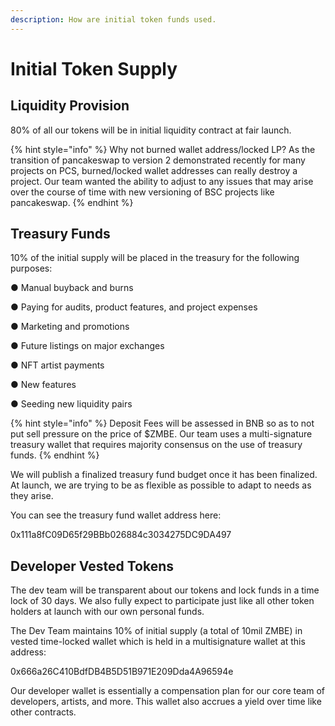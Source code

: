 ```yaml
---
description: How are initial token funds used.
---
```


# Initial Token Supply

## Liquidity Provision

80% of all our tokens will be in initial liquidity contract at fair launch. 

{% hint style="info" %}
Why not burned wallet address/locked LP? As the transition of pancakeswap to version 2 demonstrated  recently for many projects on PCS, burned/locked wallet addresses can really destroy a project. Our team wanted the ability to adjust to any issues that may arise over the course of time with new versioning of BSC projects like pancakeswap. 
{% endhint %}

## Treasury Funds

10% of the initial supply will be placed in the treasury for the following purposes: 

●  Manual buyback and burns

●  Paying for audits, product features, and project expenses

●  Marketing and promotions

●  Future listings on major exchanges

●  NFT artist payments

●  New features

●  Seeding new liquidity pairs

{% hint style="info" %}
Deposit Fees will be assessed in BNB so as to not put sell pressure on the price of $ZMBE. Our team uses a multi-signature treasury wallet that requires majority consensus on the use of treasury funds.
{% endhint %}

We will publish a finalized treasury fund budget once it has been finalized. At launch, we are trying to be as flexible as possible to adapt to needs as they arise. 

You can see the treasury fund wallet address here: 

0x111a8fC09D65f29BBb026884c3034275DC9DA497 

## Developer Vested Tokens

The dev team will be transparent about our tokens and lock funds in a time lock of 30 days. We also fully expect to participate just like all other token holders at launch with our own personal funds.

The Dev Team maintains 10% of initial supply \(a total of 10mil ZMBE\) in vested time-locked wallet which is held in a multisignature wallet at this address:

 0x666a26C410BdfDB4B5D51B971E209Dda4A96594e

Our developer wallet is essentially a compensation plan for our core team of developers, artists, and more. This wallet also accrues a yield over time like other contracts.



